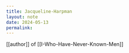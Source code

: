 ```yaml
---
title: Jacqueline-Harpman
layout: note
date: 2024-05-13
permalink:
---
```


[[author]] of [[I-Who-Have-Never-Known-Men]]